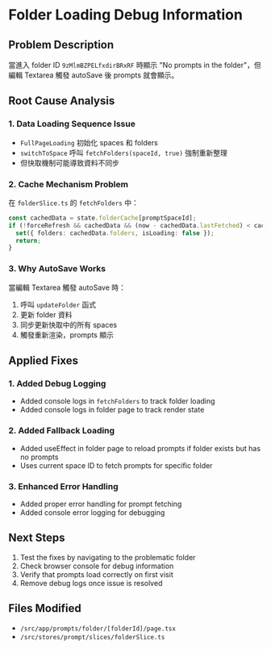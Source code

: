 # Folder Loading Debug Information

## Problem Description
當進入 folder ID `9zMlmBZPELfxdirBRxRF` 時顯示 "No prompts in the folder"，但編輯 Textarea 觸發 autoSave 後 prompts 就會顯示。

## Root Cause Analysis

### 1. Data Loading Sequence Issue
- `FullPageLoading` 初始化 spaces 和 folders
- `switchToSpace` 呼叫 `fetchFolders(spaceId, true)` 強制重新整理
- 但快取機制可能導致資料不同步

### 2. Cache Mechanism Problem
在 `folderSlice.ts` 的 `fetchFolders` 中：
```typescript
const cachedData = state.folderCache[promptSpaceId];
if (!forceRefresh && cachedData && (now - cachedData.lastFetched) < cacheDuration) {
  set({ folders: cachedData.folders, isLoading: false });
  return;
}
```

### 3. Why AutoSave Works
當編輯 Textarea 觸發 autoSave 時：
1. 呼叫 `updateFolder` 函式
2. 更新 folder 資料
3. 同步更新快取中的所有 spaces
4. 觸發重新渲染，prompts 顯示

## Applied Fixes

### 1. Added Debug Logging
- Added console logs in `fetchFolders` to track folder loading
- Added console logs in folder page to track render state

### 2. Added Fallback Loading
- Added useEffect in folder page to reload prompts if folder exists but has no prompts
- Uses current space ID to fetch prompts for specific folder

### 3. Enhanced Error Handling
- Added proper error handling for prompt fetching
- Added console error logging for debugging

## Next Steps
1. Test the fixes by navigating to the problematic folder
2. Check browser console for debug information
3. Verify that prompts load correctly on first visit
4. Remove debug logs once issue is resolved

## Files Modified
- `/src/app/prompts/folder/[folderId]/page.tsx`
- `/src/stores/prompt/slices/folderSlice.ts`